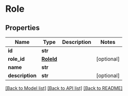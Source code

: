 # Role

## Properties
Name | Type | Description | Notes
------------ | ------------- | ------------- | -------------
**id** | **str** |  | 
**role_id** | [**RoleId**](RoleId.md) |  | [optional] 
**name** | **str** |  | 
**description** | **str** |  | [optional] 

[[Back to Model list]](../README.md#documentation-for-models) [[Back to API list]](../README.md#documentation-for-api-endpoints) [[Back to README]](../README.md)


